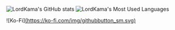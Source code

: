 
![LordKama's GitHub stats](https://github-readme-stats.vercel.app/api?username=LordKamaYT&show_icons=true&theme=merko)
![LordKama's Most Used Languages](https://github-readme-stats.vercel.app/api/top-langs/?username=LordKamaYT&layout=compact&langs_count=16&theme=react)

![Ko-Fi][(https://ko-fi.com/img/githubbutton_sm.svg)](https://ko-fi.com/Y8Y1HWQ2R)
